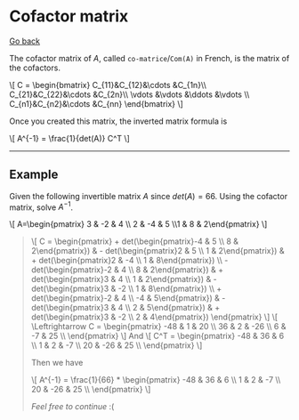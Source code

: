 # Cofactor matrix

[Go back](../index.md#matrix-inversion)

The cofactor matrix of $A$, called `co-matrice`/`Com(A)` in French, is the matrix of the cofactors.

<div class="overflow-auto">
\[
C = 
\begin{bmatrix}
C_{11}&C_{12}&\cdots &C_{1n}\\
C_{21}&C_{22}&\cdots &C_{2n}\\
\vdots &\vdots &\ddots &\vdots \\
C_{n1}&C_{n2}&\cdots &C_{nn}
\end{bmatrix}
\]
</div>

Once you created this matrix, the inverted matrix formula is

<div>
\[
A^{-1} =
\frac{1}{det(A)} C^T
\]
</div>

<hr class="sl">

## Example

Given the following invertible matrix $A$ since $det(A)=66$. Using the cofactor matrix, solve $A^{-1}$.

<div class="overflow-auto">
\[
A=\begin{pmatrix} 3 & -2 & 4 \\ 2 & -4 & 5 \\1 & 8 & 2\end{pmatrix}
\]
</div>

<blockquote class="spoiler">

<div class="overflow-auto">
\[
C = \begin{pmatrix}
+ det(\begin{pmatrix}-4 & 5 \\ 8 & 2\end{pmatrix}) & - det(\begin{pmatrix}2 & 5 \\ 1 & 2\end{pmatrix}) & + det(\begin{pmatrix}2 & -4 \\ 1 & 8\end{pmatrix}) \\
- det(\begin{pmatrix}-2 & 4 \\ 8 & 2\end{pmatrix}) & + det(\begin{pmatrix}3 & 4 \\ 1 & 2\end{pmatrix}) & - det(\begin{pmatrix}3 & -2 \\ 1 & 8\end{pmatrix}) \\
+ det(\begin{pmatrix}-2 & 4 \\ -4 & 5\end{pmatrix}) & - det(\begin{pmatrix}3 & 4 \\ 2 & 5\end{pmatrix}) & + det(\begin{pmatrix}3 & -2 \\ 2 & 4\end{pmatrix})
\end{pmatrix}
\]
\[
\Leftrightarrow C = \begin{pmatrix}
-48 & 1 & 20 \\
36 & 2 & -26 \\
6 & -7 & 25 \\
\end{pmatrix} 
\]
And
\[
C^T = \begin{pmatrix}
-48 & 36 & 6 \\
1 & 2 & -7 \\
20 & -26 & 25 \\
\end{pmatrix}
\]
</div>

Then we have

<div class="overflow-auto">
\[
A^{-1} = \frac{1}{66} *
\begin{pmatrix}
-48 & 36 & 6 \\
1 & 2 & -7 \\
20 & -26 & 25 \\
\end{pmatrix}
\]
</div>

*Feel free to continue* :(

</blockquote>
